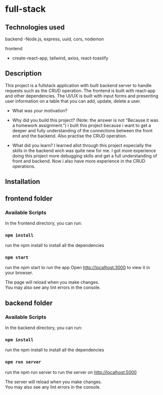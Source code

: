 # full-stack

## Technologies used
backend
-Node.js, express, uuid, cors, nodemon

frontend
- create-react-app, tailwind, axios, react-toastify

## Description

This project is a fullstack application with built backend server to handle requests such as the CRUD operation.
The frontend is built with react-app and other dependencies.
The UI/UX is built with input forms and presenting user information on a table that you can add, update, delete a user.


- What was your motivation?
 
- Why did you build this project? (Note: the answer is not "Because it was a homework assignment.")
   i built this project because i want to get a deeper and fully understanding of the connections between the front end and the backend.
   Also practise the CRUD operation.
   
- What did you learn?
  I learned allot through this project especially the skills in the backend wich was quite new for me.
  I got more experience doing this project more debugging skills and get a full understanding of front and backend.
  Now i also have more experience in the CRUD operations.


## Installation

## frontend folder

### Available Scripts

In the frontend directory, you can run:

### `npm install`

run the npm install to install all the dependencies

### `npm start`

run the npm start to run the app 
Open [http://localhost:3000](http://localhost:3000) to view it in your browser.

The page will reload when you make changes.\
You may also see any lint errors in the console.

## backend folder

### Available Scripts

In the backend directory, you can run:

### `npm install`

run the npm install to install all the dependencies

### `npm run server`

run the npm run server to run the server on
[http://localhost:5000](http://localhost:5000) 

The server will reload when you make changes.\
You may also see any lint errors in the console.



